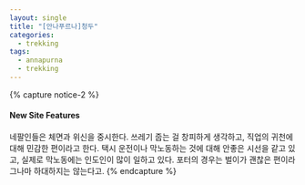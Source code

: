 ```yaml
---
layout: single
title: "[안나푸르나]청두"
categories:
  - trekking
tags:
  - annapurna
  - trekking
---
```


{% capture notice-2 %}
#### New Site Features
네팔인들은 체면과 위신을 중시한다. 쓰레기 줍는 걸 창피하게 생각하고, 직업의 귀천에 대해 민감한 편이라고 한다. 택시 운전이나 막노동하는 것에 대해 안좋은 시선을 같고 있고, 실제로 막노동에는 인도인이 많이 일하고 있다. 포터의 경우는 벌이가 괜찮은 편이라 그나마 하대하지는 않는다고.
{% endcapture %}
